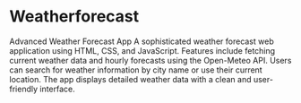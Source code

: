 # Weatherforecast
Advanced Weather Forecast App
A sophisticated weather forecast web application using HTML, CSS, and JavaScript. Features include fetching current weather data and hourly forecasts using the Open-Meteo API. Users can search for weather information by city name or use their current location. The app displays detailed weather data with a clean and user-friendly interface.
